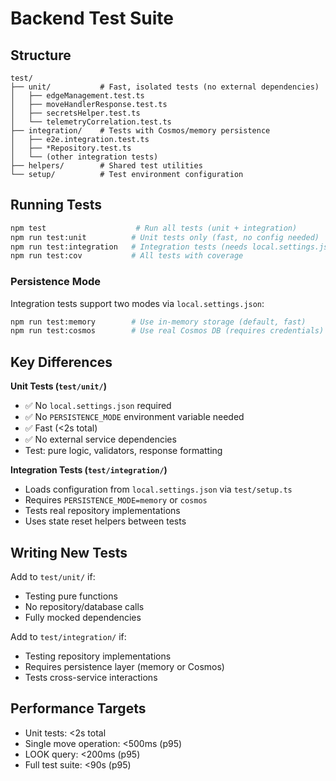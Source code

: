 # Backend Test Suite

## Structure

```
test/
├── unit/           # Fast, isolated tests (no external dependencies)
│   ├── edgeManagement.test.ts
│   ├── moveHandlerResponse.test.ts
│   ├── secretsHelper.test.ts
│   └── telemetryCorrelation.test.ts
├── integration/    # Tests with Cosmos/memory persistence
│   ├── e2e.integration.test.ts
│   ├── *Repository.test.ts
│   └── (other integration tests)
├── helpers/        # Shared test utilities
└── setup/          # Test environment configuration
```

## Running Tests

```bash
npm test                    # Run all tests (unit + integration)
npm run test:unit          # Unit tests only (fast, no config needed)
npm run test:integration   # Integration tests (needs local.settings.json)
npm run test:cov           # All tests with coverage
```

### Persistence Mode

Integration tests support two modes via `local.settings.json`:

```bash
npm run test:memory        # Use in-memory storage (default, fast)
npm run test:cosmos        # Use real Cosmos DB (requires credentials)
```

## Key Differences

**Unit Tests (`test/unit/`)**

- ✅ No `local.settings.json` required
- ✅ No `PERSISTENCE_MODE` environment variable needed
- ✅ Fast (<2s total)
- ✅ No external service dependencies
- Test: pure logic, validators, response formatting

**Integration Tests (`test/integration/`)**

- Loads configuration from `local.settings.json` via `test/setup.ts`
- Requires `PERSISTENCE_MODE=memory` or `cosmos`
- Tests real repository implementations
- Uses state reset helpers between tests

## Writing New Tests

Add to `test/unit/` if:

- Testing pure functions
- No repository/database calls
- Fully mocked dependencies

Add to `test/integration/` if:

- Testing repository implementations
- Requires persistence layer (memory or Cosmos)
- Tests cross-service interactions

## Performance Targets

- Unit tests: <2s total
- Single move operation: <500ms (p95)
- LOOK query: <200ms (p95)
- Full test suite: <90s (p95)
